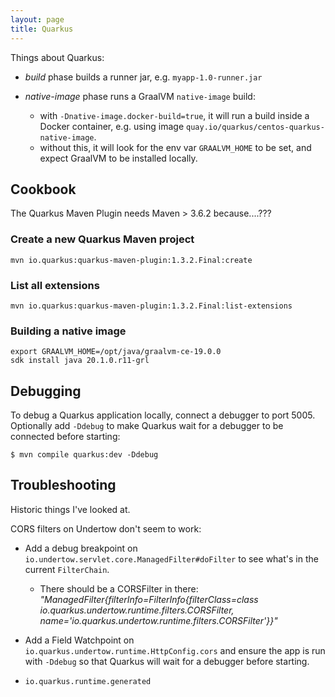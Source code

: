 ```yaml
---
layout: page
title: Quarkus
---
```


Things about Quarkus:

- _build_ phase builds a runner jar, e.g. `myapp-1.0-runner.jar`
- _native-image_ phase runs a GraalVM `native-image` build:

  - with `-Dnative-image.docker-build=true`, it will run a build inside a Docker container, e.g. using image `quay.io/quarkus/centos-quarkus-native-image`.
  - without this, it will look for the env var `GRAALVM_HOME` to be set, and expect GraalVM to be installed locally.

## Cookbook

The Quarkus Maven Plugin needs Maven > 3.6.2 because....???

### Create a new Quarkus Maven project

```
mvn io.quarkus:quarkus-maven-plugin:1.3.2.Final:create
```

### List all extensions

```
mvn io.quarkus:quarkus-maven-plugin:1.3.2.Final:list-extensions
```

### Building a native image

```
export GRAALVM_HOME=/opt/java/graalvm-ce-19.0.0
sdk install java 20.1.0.r11-grl
```

## Debugging

To debug a Quarkus application locally, connect a debugger to port 5005\. Optionally add `-Ddebug` to make Quarkus wait for a debugger to be connected before starting:

```
$ mvn compile quarkus:dev -Ddebug
```

## Troubleshooting

Historic things I've looked at.

CORS filters on Undertow don't seem to work:

- Add a debug breakpoint on `io.undertow.servlet.core.ManagedFilter#doFilter` to see what's in the current `FilterChain`.

  - There should be a CORSFilter in there: _"ManagedFilter{filterInfo=FilterInfo{filterClass=class io.quarkus.undertow.runtime.filters.CORSFilter, name='io.quarkus.undertow.runtime.filters.CORSFilter'}}"_

- Add a Field Watchpoint on `io.quarkus.undertow.runtime.HttpConfig.cors` and ensure the app is run with `-Ddebug` so that Quarkus will wait for a debugger before starting.

- `io.quarkus.runtime.generated`
